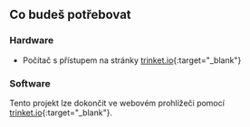 ## Co budeš potřebovat

### Hardware

+ Počítač s přístupem na stránky [trinket.io](https://trinket.io){:target="_blank"}

### Software

Tento projekt lze dokončit ve webovém prohlížeči pomocí [trinket.io](https://trinket.io){:target="_blank"}.